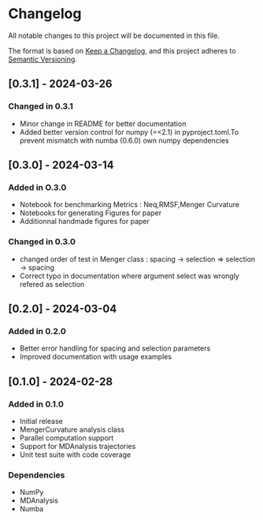 # Changelog

All notable changes to this project will be documented in this file.

The format is based on [Keep a Changelog](https://keepachangelog.com/en/1.0.0/),
and this project adheres to [Semantic Versioning](https://semver.org/spec/v2.0.0.html).

<!--
The rules for this file:
  * entries are sorted newest-first.
  * summarize sets of changes - don't reproduce every git log comment here.
  * don't ever delete anything.
  * keep the format consistent:
    * do not use tabs but use spaces for formatting
    * 79 char width
    * YYYY-MM-DD date format (following ISO 8601)
  * accompany each entry with github issue/PR number (Issue #xyz)
-->
## [0.3.1] - 2024-03-26

### Changed in 0.3.1

- Minor change in README for better documentation
- Added better version control for numpy (=<2.1) in pyproject.toml.To prevent mismatch with numba (0.6.0) own numpy dependencies

## [0.3.0] - 2024-03-14

### Added in O.3.0

- Notebook for benchmarking Metrics : Neq,RMSF,Menger Curvature
- Notebooks for generating Figures for paper
- Additionnal handmade figures for paper

### Changed in 0.3.0

- changed order of test in Menger class :  spacing -> selection => selection -> spacing
- Correct typo in documentation where argument select was wrongly refered as selection

## [0.2.0] - 2024-03-04

### Added in 0.2.0

- Better error handling for spacing and selection parameters
- Improved documentation with usage examples

## [0.1.0] - 2024-02-28

### Added in 0.1.0

- Initial release
- MengerCurvature analysis class
- Parallel computation support
- Support for MDAnalysis trajectories
- Unit test suite with code coverage

### Dependencies

- NumPy
- MDAnalysis
- Numba
